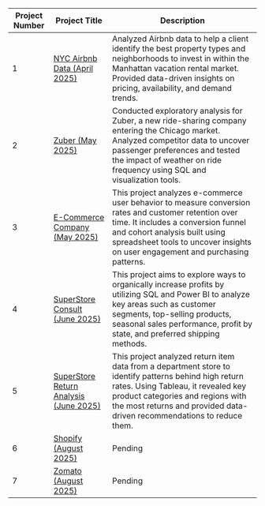 | Project Number | Project Title | Description |
|----------------|---------------|-------------|
| 1 | [NYC Airbnb Data (April 2025)](./NYC-Airbnb-Data-April-2025) | Analyzed Airbnb data to help a client identify the best property types and neighborhoods to invest in within the Manhattan vacation rental market. Provided data-driven insights on pricing, availability, and demand trends. |
| 2 | [Zuber (May 2025)](./Zuber-May-2025) | Conducted exploratory analysis for Zuber, a new ride-sharing company entering the Chicago market. Analyzed competitor data to uncover passenger preferences and tested the impact of weather on ride frequency using SQL and visualization tools. |
| 3 | [E-Commerce Company (May 2025)](./E-Commerce-Company-May-2025) | This project analyzes e-commerce user behavior to measure conversion rates and customer retention over time. It includes a conversion funnel and cohort analysis built using spreadsheet tools to uncover insights on user engagement and purchasing patterns. |
| 4 | [SuperStore Consult (June 2025)](./SuperStore-Consult-June-2025) | This project aims to explore ways to organically increase profits by utilizing SQL and Power BI to analyze key areas such as customer segments, top-selling products, seasonal sales performance, profit by state, and preferred shipping methods. |
| 5 | [SuperStore Return Analysis (June 2025)](./SuperStore-Return-June-2025) | This project analyzed return item data from a department store to identify patterns behind high return rates. Using Tableau, it revealed key product categories and regions with the most returns and provided data-driven recommendations to reduce them. |
| 6 | [Shopify (August 2025)](./Shopify-August-2025) | Pending |
| 7 | [Zomato (August 2025)](./Zomato-August-2025) | Pending |
